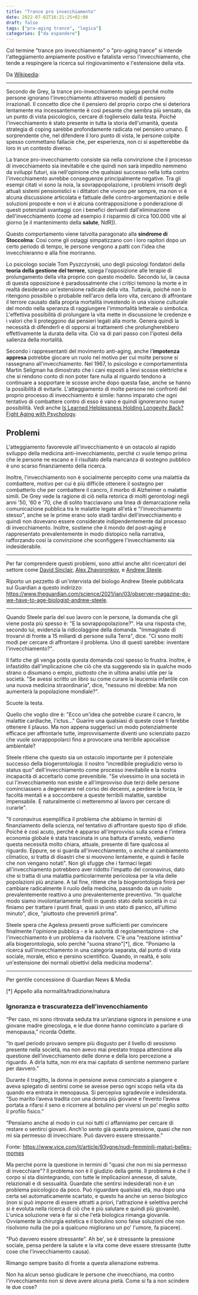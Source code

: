 ```yaml
---
title: "Trance pro invecchiamento"
date: 2022-07-02T16:21:25+02:00
draft: false
tags: ["pro-aging trance", "logica"]
categories: ["da espandere"]
---
```


Col termine "trance pro invecchiamento" o "pro-aging trance" si intende l'atteggiamento ampiamente positivo e fatalista verso l'invecchiamento, che tende a respingere la ricerca sul ringiovanimento e l'estensione della vita.

Da [Wikipedia](https://en.wikipedia.org/w/index.php?title=Pro-aging_trance&oldid=1098525170):

---

Secondo de Grey, la trance pro-invecchiamento spiega perché molte persone ignorano l'invecchiamento attraverso modelli di pensiero irrazionali. Il concetto dice che il pensiero del proprio corpo che si deteriora lentamente ma incessantemente è così pesante che sembra più sensato, da un punto di vista psicologico, cercare di toglierselo dalla testa. Poiché l'invecchiamento è stato presente in tutta la storia dell'umanità, questa strategia di coping sarebbe profondamente radicata nel pensiero umano. È sorprendente che, nel difendere il loro punto di vista, le persone colpite spesso commettano fallacie che, per esperienza, non ci si aspetterebbe da loro in un contesto diverso.

La trance pro-invecchiamento consiste sia nella convinzione che il processo di invecchiamento sia inevitabile e che quindi non sarà impedito nemmeno da sviluppi futuri, sia nell'opinione che qualsiasi successo nella lotta contro l'invecchiamento avrebbe conseguenze principalmente negative. Tra gli esempi citati vi sono la noia, la sovrappopolazione, i problemi irrisolti degli attuali sistemi pensionistici e i dittatori che vivono per sempre, ma non vi è alcuna discussione articolata e fattuale delle contro-argomentazioni e delle soluzioni proposte e non vi è alcuna contrapposizione o ponderazione di questi potenziali svantaggi con i benefici derivanti dall'eliminazione dell'invecchiamento (come ad esempio il risparmio di circa 100.000 vite al giorno [e il mantenimento della **salute**, NdR]).

Questo comportamento viene talvolta paragonato alla **sindrome di Stoccolma**: Così come gli ostaggi simpatizzano con i loro rapitori dopo un certo periodo di tempo, le persone vengono a patti con l'idea che invecchieranno e alla fine moriranno.

Lo psicologo sociale Tom Pyszczynski, uno degli psicologi fondatori della **teoria della gestione del terrore**, spiega l'opposizione alle terapie di prolungamento della vita proprio con questo modello. Secondo lui, la causa di questa opposizione è paradossalmente che i critici temono la morte e in realtà desiderano un'estensione radicale della vita. Tuttavia, poiché non lo ritengono possibile o probabile nell'arco della loro vita, cercano di affrontare il terrore causato dalla propria mortalità investendo in una visione culturale del mondo nella speranza di raggiungere l'immortalità letterale o simbolica. L'effettiva possibilità di prolungare la vita mette in discussione le credenze e i valori che li proteggono dai pensieri legati alla morte. Genera quindi la necessità di difenderli e di opporsi ai trattamenti che prolungherebbero effettivamente la durata della vita. Ciò va di pari passo con l'ipotesi della salienza della mortalità.

Secondo i rappresentanti del movimento anti-aging, anche l'**impotenza appresa** potrebbe giocare un ruolo nel motivo per cui molte persone si rassegnano all'invecchiamento. Nel 1967, lo psicologo e comportamentista Martin Seligman ha dimostrato che i cani esposti a lievi scosse elettriche e che si rendono conto di non poter fare nulla al riguardo tendono a continuare a sopportare le scosse anche dopo questa fase, anche se hanno la possibilità di evitarle. L'atteggiamento di molte persone nei confronti del proprio processo di invecchiamento è simile: hanno imparato che ogni tentativo di combattere contro di esso è vano e quindi ignoreranno nuove possibilità. Vedi anche [Is Learned Helplessness Holding Longevity Back? Fight Aging with Psychology](https://youtu.be/urvf3oersFA).

## Problemi

L'atteggiamento favorevole all'invecchiamento è un ostacolo al rapido sviluppo della medicina anti-invecchiamento, perché ci vuole tempo prima che le persone ne escano e il risultato della mancanza di sostegno pubblico è uno scarso finanziamento della ricerca.

Inoltre, l'invecchiamento non è socialmente percepito come una malattia da combattere, motivo per cui è più difficile ottenere il sostegno per combatterlo che per combattere il cancro, il morbo di Alzheimer o malattie simili. De Grey vede la ragione di ciò nella retorica di molti gerontologi negli anni '50, '60 e '70, che di solito tracciavano una linea di demarcazione nella comunicazione pubblica tra le malattie legate all'età e "l'invecchiamento stesso", anche se le prime erano solo stadi tardivi dell'invecchiamento e quindi non dovevano essere considerate indipendentemente dal processo di invecchiamento. Inoltre, sostiene che il mondo del post-aging è rappresentato prevalentemente in modo distopico nella narrativa, rafforzando così la convinzione che sconfiggere l'invecchiamento sia indesiderabile.

---

Per far comprendere questi problemi, sono attivi anche altri ricercatori del settore come [David Sinclair](https://en.wikipedia.org/wiki/David_A._Sinclair), [Alex Zhavoronkov](https://scholar.google.com/citations?user=8Icccp0AAAAJ&hl=en), e [Andrew Steele](https://corriereinnovazione.corriere.it/cards/segreto-dell-eterna-gioventu-biologo-andrew-steele-invecchiare-buona-salute/senilita-malattia-che-puo-essere-curata.shtml).

Riporto un pezzetto di un'intervista del biologo Andrew Steele pubblicata sul Guardian a questo indirizzo: https://www.theguardian.com/science/2021/jan/03/observer-magazine-do-we-have-to-age-biologist-andrew-steele.

---
Quando Steele parla del suo lavoro con le persone, la domanda che gli viene posta più spesso è: "E la sovrappopolazione?". Ha una risposta che, secondo lui, evidenzia la ridicolaggine della domanda. "Immaginate di trovarvi di fronte a 15 miliardi di persone sulla Terra", dice. "Ci sono molti modi per cercare di affrontare il problema. Uno di questi sarebbe: inventare l'invecchiamento?".

Il fatto che gli venga posta questa domanda così spesso lo frustra. Inoltre, è infastidito dall'implicazione che ciò che sta suggerendo sia in qualche modo strano o disumano o empio, piuttosto che in ultima analisi utile per la società. "Se avessi scritto un libro su come curare la leucemia infantile con una nuova medicina straordinaria", dice, "nessuno mi direbbe: Ma non aumenterà la popolazione mondiale?".

Scuote la testa.

Quello che voglio dire è: "Ecco un'idea che potrebbe curare il cancro, le malattie cardiache, l'ictus..." Guarire una qualsiasi di queste cose ti farebbe ottenere il plauso. Ma non appena suggerisci un modo potenzialmente efficace per affrontarle tutte, improvvisamente diventi uno scienziato pazzo che vuole sovrappopolarci fino a provocare una terribile apocalisse ambientale?

Steele ritiene che questo sia un ostacolo importante per il potenziale successo della biogerontologia: il nostro "incredibile pregiudizio verso lo status quo" dell'invecchiamento come processo inevitabile e la nostra incapacità di accettarlo come prevenibile. "Se vivessimo in una società in cui l'invecchiamento non esiste e all'improvviso due terzi delle persone cominciassero a degenerare nel corso dei decenni, a perdere la forza, le facoltà mentali e a soccombere a queste terribili malattie, sarebbe impensabile. E naturalmente ci metteremmo al lavoro per cercare di curarle".

"Il coronavirus esemplifica il problema che abbiamo in termini di finanziamento della scienza, nel tentativo di affrontare questo tipo di sfide. Poiché è così acuto, perché è apparso all'improvviso sulla scena e l'intera economia globale è stata trascinata in una battuta d'arresto, vediamo questa necessità molto chiara, attuale, presente di fare qualcosa al riguardo. Eppure, se si guarda all'invecchiamento, o anche al cambiamento climatico, si tratta di disastri che si muovono lentamente, e quindi è facile che non vengano notati". Non gli sfugge che i farmaci legati all'invecchiamento potrebbero aver ridotto l'impatto del coronavirus, dato che si tratta di una malattia particolarmente pericolosa per la vita delle popolazioni più anziane. A tal fine, ritiene che la biogerontologia finirà per cambiare radicalmente il ruolo della medicina, passando da un ruolo prevalentemente reattivo a uno prevalentemente preventivo. "In qualche modo siamo involontariamente finiti in questo stato della società in cui finiamo per trattare i punti finali, quasi in uno stato di panico, all'ultimo minuto", dice, "piuttosto che prevenirli prima".

Steele spera che Ageless presenti prove sufficienti per convincere finalmente l'opinione pubblica - e le autorità di regolamentazione - che l'invecchiamento è un problema da risolvere. C'è una "reazione istintiva" alla biogerontologia, solo perché "suona strano"[\*], dice. "Poniamo la ricerca sull'invecchiamento in una categoria separata, dal punto di vista sociale, morale, etico e persino scientifico. Quando, in realtà, è solo un'estensione dei normali obiettivi della medicina moderna".

---

Per gentile concessione di Guardian News & Media

[\*] Appello alla normalità/tradizione/natura

### Ignoranza e trascuratezza dell'invencchiamento

“Per caso, mi sono ritrovata seduta tra un’anziana signora in pensione e una giovane madre ginecologa, e le due donne hanno cominciato a parlare di menopausa,” ricorda Odette.

“In quel periodo provavo sempre più disgusto per il livello di sessismo presente nella società, ma non avevo mai prestato troppa attenzione alla questione dell’invecchiamento delle donne e della loro percezione a riguardo. A dirla tutta, non mi era mai capitato di sentirne nemmeno parlare per davvero.”

Durante il tragitto, la donna in pensione aveva cominciato a piangere e aveva spiegato di sentirsi come se avesse perso ogni scopo nella vita da quando era entrata in menopausa. Si percepiva sgradevole e indesiderata. “Suo marito l’aveva tradita con una donna più giovane e l’evento l’aveva portata a rifarsi il seno e ricorrere al botulino per viversi un po’ meglio sotto il profilo fisico.”

“Pensiamo anche al modo in cui noi tutti ci affanniamo per cercare di restare o sentirci giovani. Anch’io sento già questa pressione, quasi che non mi sia permesso di invecchiare. Può davvero essere stressante.”

Fonte: https://www.vice.com/it/article/93ygne/nudi-femminili-maturi-belles-momes

Ma perché porre la questione in termini di "quasi che non mi sia permesso di invecchiare"? Il problema non è il giudizio della gente. Il problema è che il corpo si sta disintegrando, con tutte le implicazioni annesse, di salute, relazionali e di sessualità. Guardate che sentirsi indesiderati non è un problema psicologico da poco. Può riguardare qualsiasi età, ma dopo una certa sei automaticamente scartato, e questo ha anche un senso biologico (non si può imporre di essere attratti a priori, l'attrazione è selettiva perché si è evoluta nella ricerca di ciò che è più salutare e quindi più giovanile). L'unica soluzione vera è far sì che l'età biologica rimanga giovanile. Ovviamente la chirurgia estetica e il botulino sono false soluzioni che non risolvono nulla (se poi a qualcuno migliorano un po' l'umore, fa piacere).

"Può davvero essere stressante". Ah be', se è stressante la pressione sociale, pensa perdere la salute e la vita come deve essere stressante (tutte cose che l'invecchiamento causa).

Rimango sempre basito di fronte a questa alienazione estrema.

Non ha alcun senso giudicare le persone che invecchiano, ma contro l'invecchiamento non si deve avere alcuna pietà. Come si fa a non scindere le due cose?